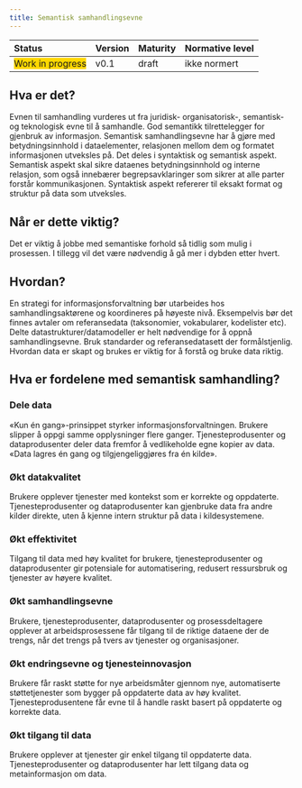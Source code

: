 ```yaml
---
title: Semantisk samhandlingsevne
---
```

| Status | Version | Maturity | Normative level |
|:-------------|:------------------|:------|:-------|
| <span style="background-color:gold">Work in progress</span> | v0.1 | draft | ikke normert |

## Hva er det?
Evnen til samhandling vurderes ut fra juridisk- organisatorisk-, semantisk- og teknologisk evne til å samhandle. <!--har en figur med EIF modell og innhold fra SSD steg 2 som kunne passe her--> God semantikk tilrettelegger for gjenbruk av informasjon. Semantisk samhandlingsevne har å gjøre med betydningsinnhold i dataelementer, relasjonen mellom dem og formatet informasjonen utveksles på. Det deles i syntaktisk og semantisk aspekt. Semantisk aspekt skal sikre dataenes betydningsinnhold og interne relasjon, som også innebærer begrepsavklaringer som sikrer at alle parter forstår kommunikasjonen. Syntaktisk aspekt refererer til eksakt format og struktur på data som utveksles.

## Når er dette viktig?
Det er viktig å jobbe med semantiske forhold så tidlig som mulig i prosessen. I tillegg vil det være nødvendig å gå mer i dybden etter hvert.

## Hvordan?
En strategi for informasjonsforvaltning bør utarbeides hos samhandlingsaktørene og koordineres på høyeste nivå. Eksempelvis bør det finnes avtaler om referansedata (taksonomier, vokabularer, kodelister etc). Delte datastrukturer/datamodeller er helt nødvendige for å oppnå samhandlingsevne.
Bruk standarder og referansedatasett der formålstjenlig. Hvordan data er skapt og brukes er viktig for å forstå og bruke data riktig.

## Hva er fordelene med semantisk samhandling?
### Dele data
«Kun én gang»-prinsippet styrker informasjonsforvaltningen.
Brukere slipper å oppgi samme opplysninger flere ganger. Tjenesteprodusenter og dataprodusenter deler data fremfor å vedlikeholde egne kopier av data. 
«Data lagres én gang og tilgjengeliggjøres fra én kilde». 
 
### Økt datakvalitet
Brukere opplever tjenester med kontekst som er korrekte og oppdaterte. Tjenesteprodusenter og dataprodusenter kan gjenbruke data fra andre kilder direkte, uten å kjenne intern struktur på data i kildesystemene. 
 
### Økt effektivitet  
Tilgang til data med høy kvalitet for brukere, tjenesteprodusenter og dataprodusenter gir potensiale for automatisering, redusert ressursbruk og tjenester av høyere kvalitet. 
 

### Økt samhandlingsevne  
Brukere, tjenesteprodusenter, dataprodusenter og prosessdeltagere opplever at arbeidsprosessene får tilgang til de riktige dataene der de trengs, når det trengs på tvers av tjenester og organisasjoner. 
 
### Økt endringsevne og tjenesteinnovasjon  
Brukere får raskt støtte for nye arbeidsmåter gjennom nye, automatiserte støttetjenester som bygger på oppdaterte data av høy kvalitet. Tjenesteprodusentene får evne til å handle raskt basert på oppdaterte og korrekte data. 
 
### Økt tilgang til data  
Brukere opplever at tjenester gir enkel tilgang til oppdaterte data. Tjenesteprodusenter og dataprodusenter har lett tilgang data og metainformasjon om data.
